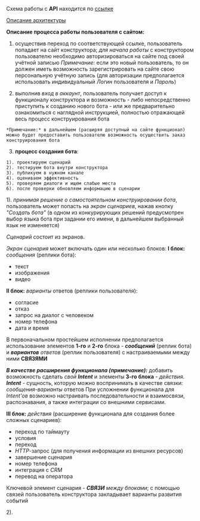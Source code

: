 Схема работы с **API** находится  по [ссылке](https://drive.google.com/file/d/1_3jbWE6SRvnoCVw95HVCeMNe9Uj6yANz/view?usp=sharing)

[Описание архитектуры](link)

**Описание процесса работы пользователя с сайтом:**

 1.  осуществив переход по соответствующей ссылке, пользователь попадает на сайт конструктора; *для начала работы* с конструктором пользователю необходимо авторизироваться на сайте под своей учётной записью
	*Примечание:* если это новый пользователь, то он должен иметь возможность зарегистрировать на сайте свою персональную учётную запись
	(для авторизации предполагается использовать индивидуальный *Логин* пользователя и *Пароль*)
    
 2.  выполнив *вход в аккаунт*, пользователь получает доступ к функционалу конструктора и возможность
	- либо непосредственно приступить к созданию нового бота
	- или же предварительно ознакомиться с наглядной инструкцией, полностью отражающей весь процесс конструирования бота
    

	*Примечание:* в дальнейшем (расширяя доступный на сайте функционал) можно будет предоставить пользователю возможность осуществить заказ конструирования бота

 3.  **процесс создания бота**:

	1). проектируем сценарий
	2). тестируем бота внутри конструктора
	3). публикуем в нужном канале
	4). оцениваем эффективность
	5). проверяем диалоги и ищем слабые места
	6). после проверки обновляем информацию в сценарии

1). *принимая решение о самостоятельном конструировании бота*, пользователь может попасть на *экран сценариев*, нажав кнопку *"Создать бота"*
(в одном из конкурирующих решений предусмотрен выбор языка бота при задании его имени, в дальнейшем выбранный язык не изменяется)

*Сценарий* состоит из экранов.

*Экран сценария* может включать один или несколько блоков:
	**I блок:** *сообщения* (реплики бота):
 - текст
- изображения
- видео

**II блок:** *варианты* ответов (реплики пользователя):
- согласие
- отказ
-  запрос на диалог с человеком
-  номер телефона
- дата и время

В первоначальном простейшем исполнении предполагается использование элементов
**1-го** и **2-го** блока - ***сообщений*** (реплик бота) и ***вариантов** ответов* (реплик пользователя) с настраиваемыми между ними **СВЯЗЯМИ**


***В качестве расширения функционала (примечание):***
добавить возможность сделать *свой **Intent*** и элементы **3-го блока** - *действия*.
***Intent*** - сущность, которую можно воспринимать в качестве связки:
*сообщения*-*варианты* ответов
При усложнении функционала для *Intent'ов* возможно настраивать последовательности и взаимосвязи, распознавания, а также интеграции со внешними сервисами.

**III блок:** *действия* (расширение функционала для создания более сложных сценариев):
- переход по таймауту
- условия
- переход
- *HTTP*-запрос (для получения информации из внешних ресурсов)
- завершение сценария
- номер телефона
- интеграция с *CRM*
- перевод на оператора

Ключевой элемент сценария - ***СВЯЗИ** между блоками*;
с помощью связей пользователь конструктора закладывает варианты развития событий

2).